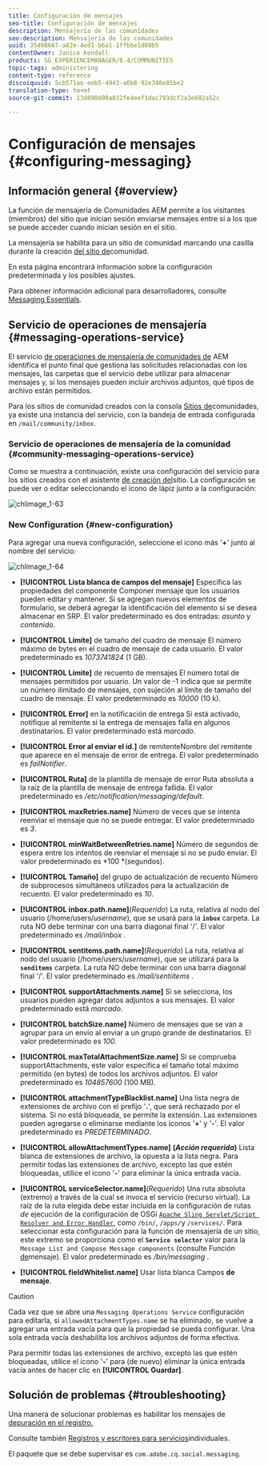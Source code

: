 ```yaml
---
title: Configuración de mensajes
seo-title: Configuración de mensajes
description: Mensajería de las comunidades
seo-description: Mensajería de las comunidades
uuid: 35d98667-a82e-4ed1-b6a1-1ffbbe1d08b5
contentOwner: Janice Kendall
products: SG_EXPERIENCEMANAGER/6.4/COMMUNITIES
topic-tags: administering
content-type: reference
discoiquuid: 5cb571ae-eeb5-4943-a6b8-92e346e85be2
translation-type: tm+mt
source-git-commit: 13d890d08a032fe4eef1dac793dcf2a3e682a52c

---
```



# Configuración de mensajes {#configuring-messaging}

## Información general {#overview}

La función de mensajería de Comunidades AEM permite a los visitantes (miembros) del sitio que inician sesión enviarse mensajes entre sí a los que se puede acceder cuando inician sesión en el sitio.

La mensajería se habilita para un sitio de comunidad marcando una casilla durante la creación [del sitio de](sites-console.md)comunidad.

En esta página encontrará información sobre la configuración predeterminada y los posibles ajustes.

Para obtener información adicional para desarrolladores, consulte [Messaging Essentials](essentials-messaging.md).

## Servicio de operaciones de mensajería {#messaging-operations-service}

El servicio [de operaciones de mensajería de comunidades de](http://localhost:4502/system/console/configMgr/com.adobe.cq.social.messaging.client.endpoints.impl.MessagingOperationsServiceImpl) AEM identifica el punto final que gestiona las solicitudes relacionadas con los mensajes, las carpetas que el servicio debe utilizar para almacenar mensajes y, si los mensajes pueden incluir archivos adjuntos, qué tipos de archivo están permitidos.

Para los sitios de comunidad creados con la consola [Sitios de](sites-console.md)comunidades, ya existe una instancia del servicio, con la bandeja de entrada configurada en `/mail/community/inbox`.

### Servicio de operaciones de mensajería de la comunidad {#community-messaging-operations-service}

Como se muestra a continuación, existe una configuración del servicio para los sitios creados con el asistente [de creación del](sites-console.md)sitio. La configuración se puede ver o editar seleccionando el icono de lápiz junto a la configuración:

![chlimage_1-63](assets/chlimage_1-63.png)

### New Configuration {#new-configuration}

Para agregar una nueva configuración, seleccione el icono más &#39;**+**&#39; junto al nombre del servicio:

![chlimage_1-64](assets/chlimage_1-64.png)

* **[!UICONTROL Lista blanca de campos del mensaje]** Especifica las propiedades del componente Componer mensaje que los usuarios pueden editar y mantener. Si se agregan nuevos elementos de formulario, se deberá agregar la identificación del elemento si se desea almacenar en SRP. El valor predeterminado es dos entradas: *asunto* y *contenido*.

* **[!UICONTROL Límite]** de tamaño del cuadro de mensaje El número máximo de bytes en el cuadro de mensaje de cada usuario. El valor predeterminado es *1073741824* (1 GB).

* **[!UICONTROL Límite]** de recuento de mensajes El número total de mensajes permitidos por usuario. Un valor de -1 indica que se permite un número ilimitado de mensajes, con sujeción al límite de tamaño del cuadro de mensaje. El valor predeterminado es *10000* (10 k).

* **[!UICONTROL Error]** en la notificación de entrega Si está activado, notifique al remitente si la entrega de mensajes falla en algunos destinatarios. El valor predeterminado está *marcado*.

* **[!UICONTROL Error al enviar el id.]** de remitenteNombre del remitente que aparece en el mensaje de error de entrega. El valor predeterminado es *failNotifier*.

* **[!UICONTROL Ruta]** de la plantilla de mensaje de error Ruta absoluta a la raíz de la plantilla de mensaje de entrega fallida. El valor predeterminado es */etc/notification/messaging/default*.

* **[!UICONTROL maxRetries.name]** Número de veces que se intenta reenviar el mensaje que no se puede entregar. El valor predeterminado es *3*.

* **[!UICONTROL minWaitBetweenRetries.name]** Número de segundos de espera entre los intentos de reenviar el mensaje si no se pudo enviar. El valor predeterminado es *100 *(segundos).

* **[!UICONTROL Tamaño]** del grupo de actualización de recuento Número de subprocesos simultáneos utilizados para la actualización de recuento. El valor predeterminado es *10*.

* **[!UICONTROL inbox.path.name]**(*Requerido*) La ruta, relativa al nodo del usuario (/home/users/*username*), que se usará para la **`inbox`** carpeta. La ruta NO debe terminar con una barra diagonal final &#39;/&#39;. El valor predeterminado es */mail/inbox* .

* **[!UICONTROL sentitems.path.name]**(*Requerido*) La ruta, relativa al nodo del usuario (/home/users/*username*), que se utilizará para la **`senditems`** carpeta. La ruta NO debe terminar con una barra diagonal final &#39;/&#39;. El valor predeterminado es */mail/sentiitems* .

* **[!UICONTROL supportAttachments.name]** Si se selecciona, los usuarios pueden agregar datos adjuntos a sus mensajes. El valor predeterminado está *marcado*.

* **[!UICONTROL batchSize.name]** Número de mensajes que se van a agrupar para un envío al enviar a un grupo grande de destinatarios. El valor predeterminado es *100*.

* **[!UICONTROL maxTotalAttachmentSize.name]** Si se comprueba supportAttachments, este valor especifica el tamaño total máximo permitido (en bytes) de todos los archivos adjuntos. El valor predeterminado es *104857600* (100 MB).

* **[!UICONTROL attachmentTypeBlacklist.name]** Una lista negra de extensiones de archivo con el prefijo &#39;**.**&#39;, que será rechazado por el sistema. Si no está bloqueada, se permite la extensión. Las extensiones pueden agregarse o eliminarse mediante los iconos &#39;**+**&#39; y &#39;**-**&#39;. El valor predeterminado es *PREDETERMINADO*.

* **[!UICONTROL allowAttachmentTypes.name]**
   **(*Acción requerida*)** Lista blanca de extensiones de archivo, la opuesta a la lista negra. Para permitir todas las extensiones de archivo, excepto las que estén bloqueadas, utilice el icono &#39;**-**&#39; para eliminar la única entrada vacía.

* **[!UICONTROL serviceSelector.name]**(*Requerido*) Una ruta absoluta (extremo) a través de la cual se invoca el servicio (recurso virtual). La raíz de la ruta elegida debe estar incluida en la configuración de rutas *de* ejecución de la configuración de OSGi [`Apache Sling Servlet/Script Resolver and Error Handler`](http://localhost:4502/system/console/configMgr/org.apache.sling.servlets.resolver.SlingServletResolver), como `/bin/`, `/apps/`y `/services/`. Para seleccionar esta configuración para la función de mensajería de un sitio, este extremo se proporciona como el **`Service selector`** valor para la `Message List and Compose Message components` (consulte Función [de](configure-messaging.md)mensaje). El valor predeterminado es */bin/messaging* .

* **[!UICONTROL fieldWhitelist.name]** Usar lista blanca Campos **de mensaje**.

>[!CAUTION]
>
>Cada vez que se abre una `Messaging Operations Service` configuración para editarla, si `allowedAttachmentTypes.name` se ha eliminado, se vuelve a agregar una entrada vacía para que la propiedad se pueda configurar. Una sola entrada vacía deshabilita los archivos adjuntos de forma efectiva.
>
>Para permitir todas las extensiones de archivo, excepto las que estén bloqueadas, utilice el icono &#39;**-**&#39; para (de nuevo) eliminar la única entrada vacía antes de hacer clic en **[!UICONTROL Guardar]**.

## Solución de problemas {#troubleshooting}

Una manera de solucionar problemas es habilitar los mensajes de [depuración en el registro.](../../help/sites-administering/troubleshooting.md)

Consulte también [Registros y escritores para servicios](../../help/sites-deploying/configure-logging.md#loggers-and-writers-for-individual-services)individuales.

El paquete que se debe supervisar es `com.adobe.cq.social.messaging`.
